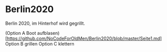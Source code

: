 # Berlin2020

Berlin 2020, im Hinterhof wird gegrillt.

(Option A Boot aufblasen) [https://github.com/NoCodeForOldMen/Berlin2020/blob/master/Seite1.md]
Option B grillen
Option C klettern
